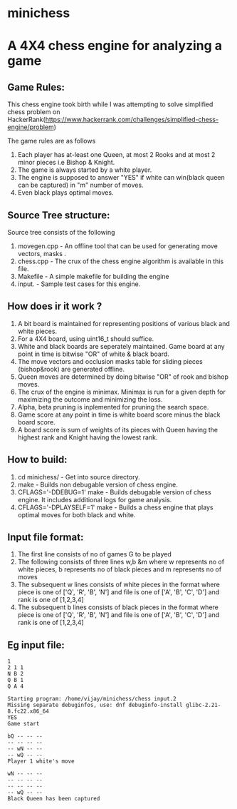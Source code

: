 # minichess

A 4X4 chess engine for analyzing a game
================================================================

Game Rules:
-----------
This chess engine took birth while I was attempting to solve simplified chess problem on HackerRank(https://www.hackerrank.com/challenges/simplified-chess-engine/problem)

The game rules are as follows
1) Each player has at-least one Queen, at most 2 Rooks and at most 2 minor pieces i.e Bishop & Knight.
2) The game is always started by a white player.
3) The engine is supposed to answer "YES" if white can win(black queen can be captured) in "m" number of moves.
4) Even black plays optimal moves.

Source Tree structure:
---------------------
Source tree consists of the following
 1) movegen.cpp - An offline tool that can be used for generating move vectors, masks .
 2) chess.cpp - The crux of the chess engine algorithm is available in this file.
 3) Makefile - A simple makefile for building the engine
 4) input.<files> - Sample test cases for this engine.

How does ir it work ?
---------------------
 1) A bit board is maintained for representing positions of various black and white pieces.
 2) For a 4X4 board, using uint16_t should suffice. 
 3) White and black boards are seperately maintained. Game board at any point in time is bitwise "OR" of white & black board.
 4) The move vectors and occlusion masks table for sliding pieces (bishop&rook) are generated offline.
 5) Queen moves are determined by doing bitwise "OR" of rook and bishop moves.
 6) The crux of the engine is minimax. Minimax is run for a given depth for maximizing the outcome and minimizing the loss.
 7) Alpha, beta pruning is inplemented for pruning the search space.
 8) Game score at any point in time is white board score minus the black board score.
 9) A board score is sum of weights of its pieces with Queen having the highest rank and Knight having the lowest rank.
 
How to build:
------------
 1) cd minichess/ - Get into source directory.
 2) make - Builds non debugable version of chess engine.
 3) CFLAGS='-DDEBUG=1' make - Builds debugable version of chess engine. It includes additional logs for game analysis.
 4) CFLAGS='-DPLAYSELF=1' make - Builds a chess engine that plays optimal moves for both black and white.

Input file format:
------------------
1) The first line consists of no of games G to be played
2) The following consists of three lines w,b &m where w represents no of white pieces, b represents no of black pieces and m represents no of moves
3) The subsequent w lines consists of white pieces in the format <piece> <file> <rank> where piece is one of ['Q', 'R', 'B', 'N'] and file is one of ['A', 'B', 'C', 'D'] and rank is one of [1,2,3,4]
4) The subsequent b lines consists of black pieces in the format <piece> <file> <rank> where piece is one of ['Q', 'R', 'B', 'N'] and file is one of ['A', 'B', 'C', 'D'] and rank is one of [1,2,3,4]

Eg input file:
--------------
```
1
2 1 1
N B 2
Q B 1
Q A 4

Starting program: /home/vijay/minichess/chess input.2
Missing separate debuginfos, use: dnf debuginfo-install glibc-2.21-8.fc22.x86_64
YES
Game start

bQ -- -- --
-- -- -- --
-- wN -- --
-- wQ -- --
Player 1 white's move

wN -- -- --
-- -- -- --
-- -- -- --
-- wQ -- --
Black Queen has been captured
```
